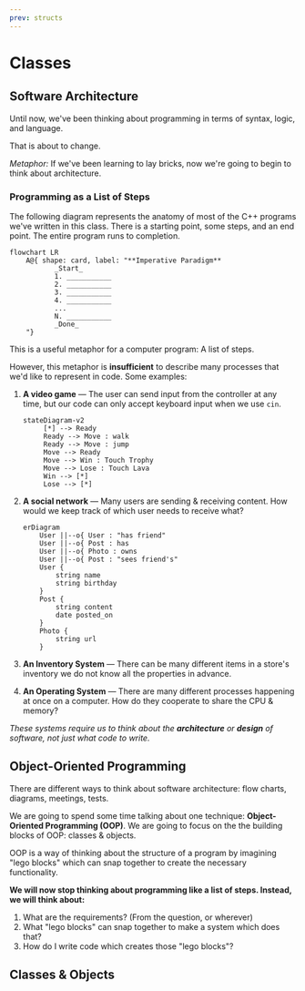 ```yaml
---
prev: structs
---
```


# Classes

## Software Architecture

Until now, we've been thinking about programming in terms of syntax, logic, and language.

That is about to change.

_Metaphor:_ If we've been learning to lay bricks, now we're going to begin to think about architecture.

### Programming as a List of Steps

The following diagram represents the anatomy of most of the C++ programs we've written in this class. There is a starting point, some steps, and an end point. The entire program runs to completion.

```mermaid
flowchart LR
    A@{ shape: card, label: "**Imperative Paradigm**
           _Start_
           1. ___________
           2. ___________
           3. ___________
           4. ___________
           ...
           N. ___________
           _Done_
    "}
```

This is a useful metaphor for a computer program: A list of steps.

However, this metaphor is **insufficient** to describe many processes that we'd like to represent in code. Some examples:

1. **A video game** — The user can send input from the controller at any time, but our code can only accept keyboard input when we use `cin`.

   ```mermaid
   stateDiagram-v2
        [*] --> Ready
        Ready --> Move : walk
        Ready --> Move : jump
        Move --> Ready
        Move --> Win : Touch Trophy
        Move --> Lose : Touch Lava
        Win --> [*]
        Lose --> [*]
   ```

1. **A social network** — Many users are sending & receiving content. How would we keep track of which user needs to receive what?

   ```mermaid
   erDiagram
       User ||--o{ User : "has friend"
       User ||--o{ Post : has
       User ||--o{ Photo : owns
       User ||--o{ Post : "sees friend's"
       User {
           string name
           string birthday
       }
       Post {
           string content
           date posted_on
       }
       Photo {
           string url
       }

   ```

1. **An Inventory System** — There can be many different items in a store's inventory we do not know all the properties in advance.

1. **An Operating System** — There are many different processes happening at once on a computer. How do they cooperate to share the CPU & memory?

_These systems require us to think about the **architecture** or **design** of software, not just what code to write._

## Object-Oriented Programming

There are different ways to think about software architecture: flow charts, diagrams, meetings, tests.

We are going to spend some time talking about one technique: **Object-Oriented Programming (OOP)**. We are going to focus on the the building blocks of OOP: classes & objects.

OOP is a way of thinking about the structure of a program by imagining "lego blocks" which can snap together to create the necessary functionality.

**We will now stop thinking about programming like a list of steps. Instead, we will think about:**

1. What are the requirements? (From the question, or wherever)
1. What "lego blocks" can snap together to make a system which does that?
1. How do I write code which creates those "lego blocks"?

## Classes & Objects
